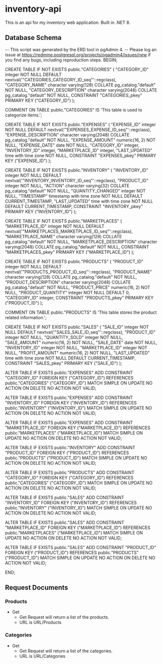 # inventory-api

This is an api for my inventory web application.
Built in .NET 8.

## Database Schema

-- This script was generated by the ERD tool in pgAdmin 4.
-- Please log an issue at https://redmine.postgresql.org/projects/pgadmin4/issues/new if you find any bugs, including reproduction steps.
BEGIN;

CREATE TABLE IF NOT EXISTS public."CATEGORIES"
(
"CATEGORY_ID" integer NOT NULL DEFAULT nextval('"CATEGORIES_CATEGORY_ID_seq"'::regclass),
"CATEGORY_NAME" character varying(128) COLLATE pg_catalog."default" NOT NULL,
"CATEGORY_DESCRIPTION" character varying(2048) COLLATE pg_catalog."default" NOT NULL,
CONSTRAINT "CATEGORIES_pkey" PRIMARY KEY ("CATEGORY_ID")
);

COMMENT ON TABLE public."CATEGORIES"
IS 'This table is used to categorize items.';

CREATE TABLE IF NOT EXISTS public."EXPENSES"
(
"EXPENSE_ID" integer NOT NULL DEFAULT nextval('"EXPENSES_EXPENSE_ID_seq"'::regclass),
"EXPENSE_DESCRIPTION" character varying(2048) COLLATE pg_catalog."default" NOT NULL,
"EXPENSE_AMOUNT" numeric(16, 2) NOT NULL,
"EXPENSE_DATE" date NOT NULL,
"CATEGORY_ID" integer,
"INVENTORY_ID" integer,
"MARKETPLACE_ID" integer,
"LAST_UPDATED" time with time zone NOT NULL,
CONSTRAINT "EXPENSES_pkey" PRIMARY KEY ("EXPENSE_ID")
);

CREATE TABLE IF NOT EXISTS public."INVENTORY"
(
"INVENTORY_ID" integer NOT NULL DEFAULT nextval('"INVENTORY_INVENTORY_ID_seq"'::regclass),
"PRODUCT_ID" integer NOT NULL,
"ACTION" character varying(32) COLLATE pg_catalog."default" NOT NULL,
"QUANTITY_CHANGED" integer NOT NULL,
"TIMESTAMP" timestamp with time zone NOT NULL DEFAULT CURRENT_TIMESTAMP,
"LAST_UPDATED" time with time zone NOT NULL DEFAULT CURRENT_TIMESTAMP,
CONSTRAINT "INVENTORY_pkey" PRIMARY KEY ("INVENTORY_ID")
);

CREATE TABLE IF NOT EXISTS public."MARKETPLACES"
(
"MARKETPLACE_ID" integer NOT NULL DEFAULT nextval('"MARKETPLACES_MARKETPLACE_ID_seq"'::regclass),
"MARKETPLACE_NAME" character varying(128) COLLATE pg_catalog."default" NOT NULL,
"MARKETPLACE_DESCRIPTION" character varying(2048) COLLATE pg_catalog."default" NOT NULL,
CONSTRAINT "MARKETPLACES_pkey" PRIMARY KEY ("MARKETPLACE_ID")
);

CREATE TABLE IF NOT EXISTS public."PRODUCTS"
(
"PRODUCT_ID" integer NOT NULL DEFAULT nextval('"PRODUCTS_PRODUCT_ID_seq"'::regclass),
"PRODUCT_NAME" character varying(128) COLLATE pg_catalog."default" NOT NULL,
"PRODUCT_DESCRIPTION" character varying(2048) COLLATE pg_catalog."default" NOT NULL,
"PRODUCT_PRICE" numeric(16, 2) NOT NULL,
"PRODUCT_QUANTITY" integer NOT NULL DEFAULT 0,
"CATEGORY_ID" integer,
CONSTRAINT "PRODUCTS_pkey" PRIMARY KEY ("PRODUCT_ID")
);

COMMENT ON TABLE public."PRODUCTS"
IS 'This table stores the product related information.';

CREATE TABLE IF NOT EXISTS public."SALES"
(
"SALE_ID" integer NOT NULL DEFAULT nextval('"SALES_SALE_ID_seq"'::regclass),
"PRODUCT_ID" integer NOT NULL,
"QUANTITY_SOLD" integer NOT NULL,
"SALE_AMOUNT" numeric(16, 2) NOT NULL,
"SALE_DATE" date NOT NULL,
"INVENTORY_ID" integer NOT NULL,
"MARKETPLACE_ID" integer NOT NULL,
"PROFIT_AMOUNT" numeric(16, 2) NOT NULL,
"LAST_UPDATED" time with time zone NOT NULL DEFAULT CURRENT_TIMESTAMP,
CONSTRAINT "SALES_pkey" PRIMARY KEY ("SALE_ID")
);

ALTER TABLE IF EXISTS public."EXPENSES"
ADD CONSTRAINT "CATEGORY_ID" FOREIGN KEY ("CATEGORY_ID")
REFERENCES public."CATEGORIES" ("CATEGORY_ID") MATCH SIMPLE
ON UPDATE NO ACTION
ON DELETE NO ACTION
NOT VALID;

ALTER TABLE IF EXISTS public."EXPENSES"
ADD CONSTRAINT "INVENTORY_ID" FOREIGN KEY ("INVENTORY_ID")
REFERENCES public."INVENTORY" ("INVENTORY_ID") MATCH SIMPLE
ON UPDATE NO ACTION
ON DELETE NO ACTION
NOT VALID;

ALTER TABLE IF EXISTS public."EXPENSES"
ADD CONSTRAINT "MARKETPLACE_ID" FOREIGN KEY ("MARKETPLACE_ID")
REFERENCES public."MARKETPLACES" ("MARKETPLACE_ID") MATCH SIMPLE
ON UPDATE NO ACTION
ON DELETE NO ACTION
NOT VALID;

ALTER TABLE IF EXISTS public."INVENTORY"
ADD CONSTRAINT "PRODUCT_ID" FOREIGN KEY ("PRODUCT_ID")
REFERENCES public."PRODUCTS" ("PRODUCT_ID") MATCH SIMPLE
ON UPDATE NO ACTION
ON DELETE NO ACTION
NOT VALID;

ALTER TABLE IF EXISTS public."PRODUCTS"
ADD CONSTRAINT "CATEGORY_ID" FOREIGN KEY ("CATEGORY_ID")
REFERENCES public."CATEGORIES" ("CATEGORY_ID") MATCH SIMPLE
ON UPDATE NO ACTION
ON DELETE NO ACTION
NOT VALID;

ALTER TABLE IF EXISTS public."SALES"
ADD CONSTRAINT "INVENTORY_ID" FOREIGN KEY ("INVENTORY_ID")
REFERENCES public."INVENTORY" ("INVENTORY_ID") MATCH SIMPLE
ON UPDATE NO ACTION
ON DELETE NO ACTION
NOT VALID;

ALTER TABLE IF EXISTS public."SALES"
ADD CONSTRAINT "MARKETPLACE_ID" FOREIGN KEY ("MARKETPLACE_ID")
REFERENCES public."MARKETPLACES" ("MARKETPLACE_ID") MATCH SIMPLE
ON UPDATE NO ACTION
ON DELETE NO ACTION
NOT VALID;

ALTER TABLE IF EXISTS public."SALES"
ADD CONSTRAINT "PRODUCT_ID" FOREIGN KEY ("PRODUCT_ID")
REFERENCES public."PRODUCTS" ("PRODUCT_ID") MATCH SIMPLE
ON UPDATE NO ACTION
ON DELETE NO ACTION
NOT VALID;

END;

## Request Documents

### Products

- Get
  - Get Request will return a list of the products.
  - URL is URL/Products

### Categories

- Get
  - Get Request will return a list of the categories.
  - URL is URL/Categories
